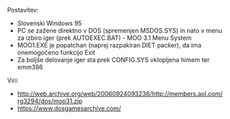 Postavitev:
- Slovenski Windows 95
- PC se zažene direktno v DOS (spremenjen MSDOS.SYS) in nato v menu za izbiro iger (prek AUTOEXEC.BAT) - MOO 3.1 Menu System
- MOO1.EXE je popatchan (naprej razpakiran DIET packer), da ima onemogočeno funkcijo Exit
- Za boljše delovanje iger sta prek CONFIG.SYS vklopljena himem ter emm386 

Viri:
- http://web.archive.org/web/20060924093236/http://members.aol.com/rg3294/dos/moo31.zip
- https://www.dosgamesarchive.com/
